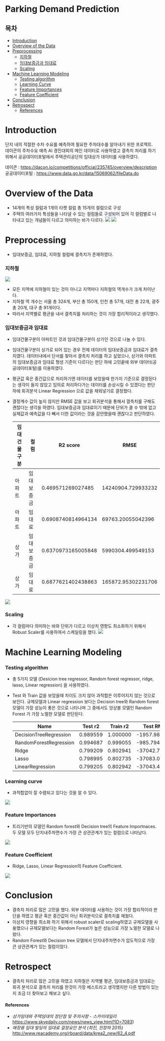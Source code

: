 # Parking Demand Prediction
 

## 목차
- [Introduction](#introduction)
- [Overview of the Data](#overview-of-the-data)
- [Preprocessing](#preprocessing)
    * [지하철](#지하철)
    * [임대보증금과 임대료](#임대보증금과-임대료)
    * [Scaling](#Scaling)
- [Machine Learning Modeling](#machine-learning-modeling)
    * [Testing algorithm](#testing-algorithm)
    * [Learning Curve](#learning-curve)
    * [Feature Importances](#feature-importances)
    * [Feature Coefficient](#feature-coefficient)
- [Conclusion](#conclusion)
- [Retrospect](#retrospect)
    * [References](#references)

# Introduction
단지 내의 적절한 수차 수요를 예측하여 필요한 주차대수를 알아내기 위한 프로젝트. <br>
데이콘의 주차수요 예측 AI 경진대회의 메인 데이터로 사용하였고 결측치 처리를 하기 위해서 공공데이터포털에서 주택관리공단의 임대상가 데이터를 사용하였다. 

데이콘 : https://dacon.io/competitions/official/235745/overview/description <br>
공공데이터포털 : https://www.data.go.kr/data/15069062/fileData.do

# Overview of the Data

- 14개의 특성 컬럼과 1개의 타켓 컬럼 총 15개의 컬럼으로 구성 
- 주택의 여러가지 특성들을 나타낼 수 있는 컬럼들로 구성되어 있어 각 컬럼별로 나타내고 있는 개념들이 다르고 의미하는 바가 다르다.
![](image/image1.png)
![](image/image2.png)

# Preprocessing

- 임대보증금, 임대료, 지하철 컬럼에 결측치가 존재하였다. 

### 지하철 

![](image/image3.png)

- 모든 지역에 지하철이 있는 것이 아니고 지역마다 지하철의 역개수가 크게 차이난다.
- 지하철 역 개수는 서울 총 324개, 부산 총 150개, 인천 총 57개, 대전 총 22개, 광주 총 20개, 대구 총 91개이다. 
- 따라서 지역별로 평균을 내서 결측치를 처리하는 것이 가장 합리적이라고 생각했다. 

### 임대보증금과 임대료

- 임대건물구분이 아파트인 것과 임대건물구분이 상가인 것으로 나눌 수 있다.
- 임대건물구분이 상가로 되어 있는 경우 전체 데이터의 임대보증금과 임대료가 결측치였다. 데이터내에서 단서를 찾아서 결측치 처리를 하고 싶었으나, 상가와 아파트의 임대보증금과 임대료 형성 기준이 다르다는 판단 하에 고민끝에 외부 데이터(공공데이터포털)를 이용하였다. 
- 평균값 혹은 중간값으로 처리하기엔 데이터를 보았을때 한가지 기준으로 결정된다는 생각이 들지 않았고 임의로 처리하다가는 데이터를 손상시킬 수 있겠다는 판단 하에 회귀분석 Linear Regression 으로 값을 채워넣기로 결정했다.
- 결정계수 값이 높지 않지만 RMSE 값을 보고 회귀분석을 통해서 결측치를 구해도 괜찮다는 생각을 하였다. 임대보증금과 임대료이기 때문에 단위가 클 수 밖에 없고 실제값과 예측값을 다 빼서 더한 값이라는 것을 감안했을때 괜찮다고 판단하였다. 

    |임대건물구분|컬럼|R2 score|RMSE|
    |--- | --- | --- | --- |
    |아파트|임대보증금|0.469571269027485|14240904.729933232|
    |아파트|임대료|0.6908740814964134|69763.20055042396
    |상가|임대보증금|0.6370973165005848|5990304.499549153
    |상가|임대료|0.6877621402438863|165872.95302231706

![](image/image.4.png)

### Scaling

- 각 컬럼마다 의미하는 바와 단위가 다르고 이상치 영향도 최소화하기 위해서 Robust Scaler를 사용하여서 스케일링을 했다. 
![](image/scaled.png)

# Machine Learning Modeling
### Testing algorithm

- 총 5가지 모델 (Desicion tree regressor, Random forest regressor, ridge, lasso, Linear regression) 을 사용하였다.
- Test 와 Train 값을 보았을때 차이도 크지 않아 과적합은 이루어지지 않는 것으로 보인다. 규제모델과 Linear regression  보다는 Decision tree와 Random forest 모델이 가장 성능이 좋은 것으로 나타나며 그 중에서도 앙상블 모델인 Random Forest 가 가장 노멀한 모델로 판단된다. 

    |Name|Test r2|Train r2|Test RMSE|Train RMSE|Test MAE|Train MAE|
    | --- | --- | --- | --- | --- | --- | --- |
    |DecisionTreeRegression| 0.989559 | 1.000000 | -1957.981641	| 0.000000 | -6.157542 | 0.000000 |
    |RandomForestRegression | 0.994687 | 0.999055 | -985.794994 | -175.049400 | -12.908472 | -5.021244 | 
    |Ridge| 0.799209 | 0.802941 | -37042.736967 | -36492.920358 | -136.241044 | -135.130113 |
    |Lasso| 0.798995 | 0.802735 | -37083.011116 | -36531.095999 | -136.623068 | -135.511459 |
    |LinearRegression| 0.799205 | 0.802942 | -37043.467422 | -36492.871721 | -136.235105 | -135.122447 |

### Learning curve

- 과적합없이 잘 수렴되고 있다는 것을 알 수 있다.  

![](image/image5.png) 

### Feature Importances

- 트리기반의 모델인 Random forest와 Decision tree의 Feature Importnaces. 두 모델 모두 단지내주차면수가 가장 큰 상관관계가 있는 컬럼으로 나타났다. 
 
![](image/image6.png)

### Feature Coefficient

- Ridge, Lasso, Linear Regression의 Feature Coefficient. 

![](image/image7.png)

# Conclusion

- 결측치 처리로 많은 고민을 했다. 외부 데이터를 사용하는 것이 가장 합리적이라 판단을 하였고 평균 혹은 중간값이 아닌 회귀분석으로 결측치를 채웠다. 
- 이상치 영향을 최소화 하기 위해서 robust scaler로 scaling하였고 규제모델을 사용했으나 규제모델보다는 Random Forest가 높은 성능으로 가장 노멀한 모델로 나왔다.
- Random Forest와 Decision tree 모델에서 단지내주차면수가 압도적으로 가장 큰 상관관계가 있는 컬럼이었다.  


# Retrospect

- 결측치 처리로 많은 고민을 하였고 지하철은 지역별 평균, 임대보증금과 임대료는 회귀 분석으로 결측치 처리를 한것이 가장 베스트라고 생각했지만 다른 방법이 있는지 조금 더 찾아보고 해보고 싶다. 

#### References
- *상가임대와 주택임대의 장단점 및 주의사항 - 스카이데일리* https://www.skyedaily.com/news/news_view.html?ID=7083)
- *매장용 임대 빌딩의 임대료 걸정요인 분석  (최진, 진창하 2015)* http://www.reacademy.org/rboard/data/krea2_new/62_4.pdf
